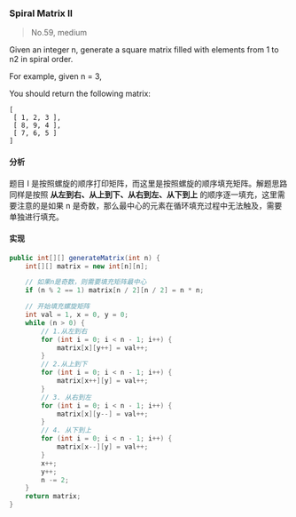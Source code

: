 ### Spiral Matrix II

> No.59, medium

Given an integer n, generate a square matrix filled with elements from 1 to n2 in spiral order.

For example, given n = 3,

You should return the following matrix:

```
[
 [ 1, 2, 3 ],
 [ 8, 9, 4 ],
 [ 7, 6, 5 ]
]
```

#### 分析

题目 I 是按照螺旋的顺序打印矩阵，而这里是按照螺旋的顺序填充矩阵。解题思路同样是按照 __从左到右、从上到下、从右到左、从下到上__ 的顺序逐一填充，这里需要注意的是如果 n 是奇数，那么最中心的元素在循环填充过程中无法触及，需要单独进行填充。

#### 实现

```java
public int[][] generateMatrix(int n) {
    int[][] matrix = new int[n][n];

    // 如果n是奇数，则需要填充矩阵最中心
    if (n % 2 == 1) matrix[n / 2][n / 2] = n * n;

    // 开始填充螺旋矩阵
    int val = 1, x = 0, y = 0;
    while (n > 0) {
        // 1.从左到右
        for (int i = 0; i < n - 1; i++) {
            matrix[x][y++] = val++;
        }
        // 2.从上到下
        for (int i = 0; i < n - 1; i++) {
            matrix[x++][y] = val++;
        }
        // 3. 从右到左
        for (int i = 0; i < n - 1; i++) {
            matrix[x][y--] = val++;
        }
        // 4. 从下到上
        for (int i = 0; i < n - 1; i++) {
            matrix[x--][y] = val++;
        }
        x++;
        y++;
        n -= 2;
    }
    return matrix;
}
```